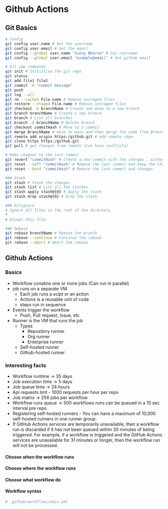 # Github Actions

## Git Basics
```Bash
# Config
git config user.name # Get the username
git config user.email # Get the email
git config --global user.name "Sunny Bharne" # Set username 
git config --global user.email "example@email" # Set github email

# Git imp commands
git init # Initialise the git repo
git status
git add file1 file2
git commit -m "commit message"
git push
git log --all
git rm --cached File.name # Remove unstaged files
git restore --staged File.name # Remove unstaged files
git checkout -b branchName # Create and move to a new branch
git branch branchName # Create a new branch
git branch # List all branches
git branch -d branchName # Delete branch
git checkout commitHash # Move to a commit
git merge BranchName # move to main and then merge the code from Branch
git remote add origin https:/github.git # add remote repo
git clone https https:/github.git
git pull # get changes from remote (Can have conflicts)

# Make chagnes to the last commit
git revert "commitHash" # Create a new commit with the changes , without deleting the last commit
git reset --soft "commitHash" # Remove the last commit and keep the changes
git reset --hard "commitHash" # Remove the last commit and changes

### Stash
git stash # Stash the changes
git stash list # List all the stashes
git stash apply stash@{0} # Apply the stash
git stash drop stash@{0} # Drop the stash

### Gitignore
# Ignore all files in the root of the directory
*
# Except this file

### Rebase
git rebase branchName # Rebase the branch
git rebase --continue # Continue the rebase
git rebase --abort # Abort the rebase
```

## Github Actions

### Basics
- Workflow conatins one or more jobs (Can run in parallel)
- job runs on a separate VM
    - Each job runs a scipt or an action
    - Actions is a reusable unit of code
    - steps run in sequence
- Events trigger the workflow
    - Push, Pull request, Issue, etc
- Runner is the VM that runs the job
    - Types
        - Repository runner
        - Org runner
        - Enterprise runner
    - Self-hosted runner
    - Github-hosted runner

### Interesting facts
- Workflow runtime -> 35 days
- Job execution time -> 5 days
- Job queue time -> 24 hours
- Api requests limt - 1000 requests per hour per repo
- Job matrix -> 256 jobs per workflow
- Workflow runs queue -> 500 workflows runs can be queued in a 10 sec interval pre repo
- Registering self-hosted runners - You can have a maximum of 10,000 self-hosted runners in one runner group.
- If GitHub Actions services are temporarily unavailable, then a workflow run is discarded if it has not been queued within 30 minutes of being triggered. For example, if a workflow is triggered and the GitHub Actions services are unavailable for 31 minutes or longer, then the workflow run will not be processed.

#### Choose when the workflow runs
#### Choose where the workflow runs
#### Choose what workflow do
#### Workflow syntax

```YAML workflow = pipeline
# .github/workflows/main.yml
```
